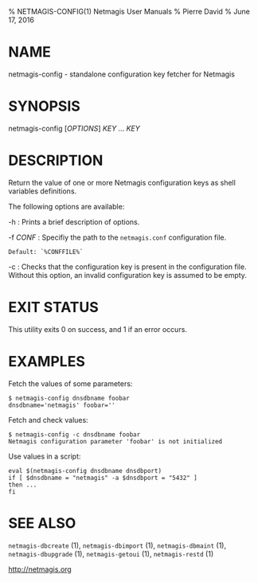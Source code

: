 % NETMAGIS-CONFIG(1) Netmagis User Manuals
% Pierre David
% June 17, 2016

# NAME

netmagis-config - standalone configuration key fetcher for Netmagis


# SYNOPSIS

netmagis-config [*OPTIONS*] *KEY* ... *KEY*


# DESCRIPTION

Return the value of one or more Netmagis configuration keys as
shell variables definitions.

The following options are available:

-h
  : Prints a brief description of options.

-f *CONF*
  : Specifiy the path to the `netmagis.conf` configuration file.

    Default: `%CONFFILE%`

-c
  : Checks that the configuration key is present in the configuration
    file. Without this option, an invalid configuration key is assumed
    to be empty.


# EXIT STATUS

This utility exits 0 on success, and 1 if an error occurs.

# EXAMPLES

Fetch the values of some parameters:

    $ netmagis-config dnsdbname foobar
    dnsdbname='netmagis' foobar=''

Fetch and check values:

    $ netmagis-config -c dnsdbname foobar
    Netmagis configuration parameter 'foobar' is not initialized

Use values in a script:

    eval $(netmagis-config dnsdbname dnsdbport)
    if [ $dnsdbname = "netmagis" -a $dnsdbport = "5432" ]
    then ...
    fi


# SEE ALSO

`netmagis-dbcreate` (1),
`netmagis-dbimport` (1),
`netmagis-dbmaint` (1),
`netmagis-dbupgrade` (1),
`netmagis-getoui` (1),
`netmagis-restd` (1)

<http://netmagis.org>
